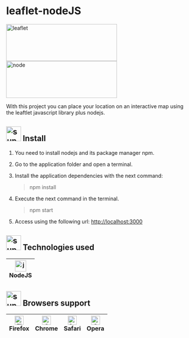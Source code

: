 # leaflet-nodeJS

[<img src="https://leafletjs.com/docs/images/logo.png" alt="leaflet" width="300" height="100" />](https://godban.github.io/browsers-support-badges/)</br>[<img src="https://cdn.svgporn.com/logos/nodejs-icon.svg" alt="node" width="300" height="100" />](https://godban.github.io/browsers-support-badges/)</br>

With this project you can place your location on an interactive map using the leaftlet javascript library plus nodejs.

## <img src="https://image.flaticon.com/icons/png/512/969/969955.png" alt="support" width="40" height="40">  Install

1. You need to install nodejs and its package manager npm.

2. Go to the application folder and open a terminal.

3. Install the application dependencies with the next command:
   >npm install

4. Execute the next command in the terminal.
   >npm start

5. Access using the following url: <a href="http://localhost:3000" target="__blank">http://localhost:3000</a>

## <img src="https://image.flaticon.com/icons/png/512/390/390112.png" alt="support" width="40" height="40"> Technologies used

<img src="https://cdn.svgporn.com/logos/nodejs-icon.svg" alt="js" width="30" height="30"/></br> NodeJS |
| --------- |

## <img src="https://image.flaticon.com/icons/png/512/2435/2435107.png" alt="support" width="40" height="40"> Browsers support

[<img src="https://raw.githubusercontent.com/alrra/browser-logos/master/src/firefox/firefox_48x48.png" alt="Firefox" width="24px" height="24px" />](https://godban.github.io/browsers-support-badges/)</br>Firefox | [<img src="https://raw.githubusercontent.com/alrra/browser-logos/master/src/chrome/chrome_48x48.png" alt="Chrome" width="24px" height="24px" />](https://godban.github.io/browsers-support-badges/)</br>Chrome | [<img src="https://raw.githubusercontent.com/alrra/browser-logos/master/src/safari/safari_48x48.png" alt="Safari" width="24px" height="24px" />](https://godban.github.io/browsers-support-badges/)</br>Safari | [<img src="https://raw.githubusercontent.com/alrra/browser-logos/master/src/opera/opera_48x48.png" alt="Opera" width="24px" height="24px" />](https://godban.github.io/browsers-support-badges/)</br> Opera |
| --------- | --------- | --------- |--------- |
